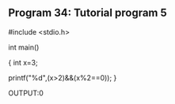## Program 34: Tutorial program 5
#include <stdio.h>

int main()

{ int x=3;

printf("%d",(x>2)&&(x%2==0));
}

OUTPUT:0
